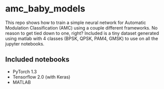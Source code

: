 # amc_baby_models

This repo shows how to train a simple neural network for Automatic Modulation Classification (AMC) using a couple different frameworks. No reason to get tied down to one, right? Included is a tiny dataset generated using matlab with 4 classes (BPSK, QPSK, PAM4, GMSK) to use on all the jupyter notebooks.



## Included notebooks

* PyTorch 1.3
* Tensorflow 2.0 (with Keras)
* MATLAB